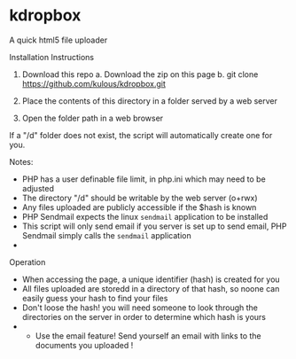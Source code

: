 kdropbox
========

A quick html5 file uploader

Installation Instructions

1. Download this repo 
 a. Download the zip on this page 
 b. git clone https://github.com/kulous/kdropbox.git

2. Place the contents of this directory in a folder served by a web server

3. Open the folder path in a web browser

If a "/d" folder does not exist, the script will automatically create one for you. 

Notes: 

- PHP has a user definable file limit, in php.ini which may need to be adjusted
- The directory "/d" should be writable by the web server (o+rwx)
- Any files uploaded are publicly accessible if the $hash is known 
- PHP Sendmail expects the linux `sendmail` application to be installed
- This script will only send email if you server is set up to send email, PHP Sendmail simply calls the `sendmail` application 
- 
Operation 
- When accessing the page, a unique identifier (hash) is created for you
- All files uploaded are storedd in a directory of that hash, so noone can easily guess your hash to find your files
- Don't loose the hash! you will need someone to look through the directories on the server in order to determine which hash is yours
- - Use the email feature! Send yourself an email with links to the documents you uploaded !

